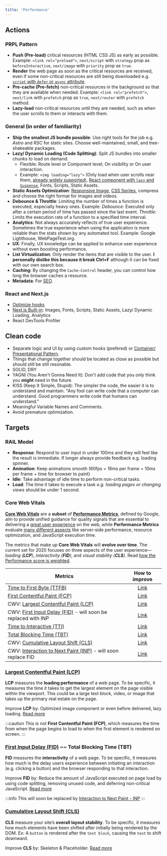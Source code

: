 ```yaml
---
title: 'Performance'
---
```


## Actions

### PRPL Pattern

- **Push (Pre-load)** critical resources (HTML CSS JS) as early as possible. Example: `<link rel="preload">`, `next/script` with `strategy` prop as `beforeInteractive`, `next/image` with `priority` prop as `true`.
- **Render** the web page as soon as the critical resources are received, even if some non-critical resources are still being downloaded e.g. [`script` with `defer` or `async` attribute](../General%20Web/html-elements.md#script-with-defer--async-attribute).
- **Pre-cache (Pre-fetch)** non-critical resources in the background so that they are available when needed. Example: `<link rel="prefetch">`, `next/link` with `prefetch` prop as `true`, `next/router` with `prefetch` method.
- **Lazy-load** non-critical resources until they are needed, such as when the user scrolls to them or interacts with them.

### General (in order of familiarity)

- **Ship the smallest JS bundle possible**: Use right tools for the job e.g. _Astro_ and _RSC_ for static sites. Choose well-maintained, small, and tree-shakeable packages.
- **Lazy/ Dynamic Loading (Code Splitting)**: Split JS bundles into smaller chunks to load on demand.
  - Flexible: Route level or Component level; On visibility or On user interaction.
  - Example: `<img loading="lazy">` (Only load when user scrolls near them, [already widely supported](https://caniuse.com/loading-lazy-attr)), [React component with `lazy` and `Suspense`](../React/react-snippets.mdx#lazy-load--component-maps), Fonts, Scripts, Static Assets.
- **Static Assets Optimization**: [Responsive Image](./image.md), [CSS Sprites](https://spritegen.website-performance.org/), compress and choose the right format for images and videos.
- **Debounce & Throttle**: Limiting the number of times a function is executed, especially heavy ones. Example: _Debounce_: Executed only after a certain period of time has passed since the last event. _Throttle_: Limits the execution rate of a function to a specified time interval.
- **Analytics**: Not always accurately reflects of true user experience. Sometimes the true experience when using the application is more reliable than the stats shown by any automated tool. Example: Google Lighthouse, WebPageTest.org.
- **UX**: Finally, UX knowledge can be applied to enhance user experience without even boosting performance.
- **List Virtualization**: Only render the items that are visible to the user. **I personally dislike this because it break Ctrl+F** although it can be fixed with our own search box.
- **Caching**: By changing the `Cache-Control` header, you can control how long the browser caches a resource.
- **Metadata**: For [SEO](./seo.md).

### React and Next.js

- [Optimize hooks](../React/hooks.mdx#optimize)
- [Next.js Built-in](https://nextjs.org/docs/app/building-your-application/optimizing): Images, Fonts, Scripts, Static Assets, Lazy/ Dynamic Loading, Analytics
- React DevTools Profiler

## Clean code

- Separate logic and UI by using custom hooks (prefered) or [Container/ Presentational Pattern](https://www.patterns.dev/posts/presentational-container-pattern).
- Things that change together should be located as close as possible but should still be still resonable.
- SOLID, DRY
- YAGNI (You Aren't Gonna Need It): Don't add code that you only think you **might** need in the future.
- KISS (Keep It Simple, Stupid): The simpler the code, the easier it is to understand and maintain. "Any fool can write code that a computer can understand. Good programmers write code that humans can understand."
- Meaningful Variable Names and Comments.
- Avoid premature optimization.

## Targets

### RAIL Model

- **Response**: Respond to user input in under 100ms and they will feel like the result is immediate. If longer always provide feedback e.g. loading spinner.
- **Animation**: Keep animations smooth (60fps = 16ms per frame = 10ms per frame + time for browser to paint)
- **Idle**: Take advantage of idle time to perform non-critical tasks.
- **Load**: The time it takes to execute a task _e.g. loading pages or changing views_ should be under 1 second.

### Core Web Vitals

**[Core Web Vitals](https://web.dev/learn-core-web-vitals/)** are a **subset** of **[Performance Metrics](https://web.dev/metrics/)**, defined by Google, aim to provide unified guidance for quality signals that are essential to delivering a <u>great user experience</u> on the web, while **Performance Metrics** evaluate <u>many different aspects</u> like server-side performance, resource optimization, and JavaScript execution time.

The metrics that make up **Core Web Vitals** will **evolve over time**. The current set for 2020 focuses on three aspects of the user experience—_loading (**LCP**)_, _interactivity (**FID**)_, and _visual stability (**CLS**)_. Read [how the Performance score is weighted](https://web.dev/performance-scoring).

| Metrics                                                                               |                 How to improve                  |
| ------------------------------------------------------------------------------------- | :---------------------------------------------: |
| [Time to First Byte (TTFB)](https://web.dev/ttfb/)                                    |     [Link](https://web.dev/optimize-ttfb/)      |
| [First Contentful Paint (FCP)](https://web.dev/fcp/)                                  | [Link](https://web.dev/fcp/#how-to-improve-fcp) |
| CWV: [Largest Contentful Paint (LCP)](https://web.dev/lcp/)                           |      [Link](https://web.dev/optimize-lcp/)      |
| CWV: [First Input Delay (FID)](https://web.dev/fid/) - will soon be replaced with INP |      [Link](https://web.dev/optimize-fid/)      |
| [Time to Interactive (TTI)](https://web.dev/tti/)                                     | [Link](https://web.dev/tti/#how-to-improve-tti) |
| [Total Blocking Time (TBT)](https://web.dev/tbt/)                                     | [Link](https://web.dev/tbt/#how-to-improve-tbt) |
| CWV: [Cumulative Layout Shift (CLS)](https://web.dev/cls/)                            |      [Link](https://web.dev/optimize-cls/)      |
| CWV: [Interaction to Next Paint (INP)](https://web.dev/inp/) - will soon replace FID  |      [Link](https://web.dev/optimize-inp/)      |

### [Largest Contentful Paint (LCP)](https://web.dev/lcp/)

**LCP** measures the **loading performance** of a web page. To be specific, it measures the time it takes to get the largest element on the page visible within the viewport. This could be a large text block, video, or image that takes up the primary real estate on the page.

Improve **LCP** by: Optimized image component or even before delivered, lazy loading. [Read more](https://web.dev/optimize-lcp/)

:::caution
This is not **First Contentful Paint (FCP)**, which measures the time from when the page begins to load to when the first element is rendered on screen.
:::

### [First Input Delay (FID)](https://web.dev/fid/) ~~ Total Blocking Time (TBT)

**FID** measures the **interactivity** of a web page. To be specific, it measures how much is the delay users experience between initiating an interaction (e.g. clicking a button) and the browser responding to that interaction.

Improve **FID** by: Reduce the amount of JavaScript executed on page load by using code splitting, removing unused code, and deferring non-critical JavaScript. [Read more](https://web.dev/optimize-fid/)

:::info
This will soon be replaced by [Interaction to Next Paint - INP](https://web.dev/inp/)
:::

### [Cumulative Layout Shift (CLS)](https://web.dev/cls/)

**CLS** measure your site’s **overall layout stability**. To be specific, it measures how much elements have been shifted after initially being rendered by the DOM. Ex: A `button` is rendered after the `text block`, causing the `text` to shift downward.

Improve **CLS** by: Skeleton & Placeholder. [Read more](https://web.dev/optimize-cls/)
